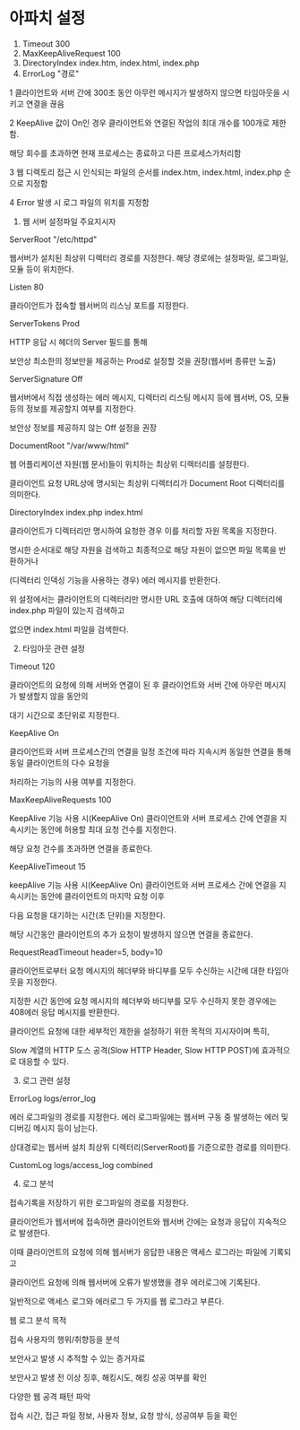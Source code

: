# 아파치 설정

1. Timeout 300
2. MaxKeepAliveRequest 100
3. DirectoryIndex index.htm, index.html, index.php
4. ErrorLog "경로"


1 클라이언트와 서버 간에 300초 동안 아무런 메시지가 발생하지 않으면 타임아웃을 시키고 연결을 끊음

2 KeepAlive 값이 On인 경우 클라이언트와 연결된 작업의 최대 개수를 100개로 제한함. 

해당 회수를 초과하면 현재 프로세스는 종료하고 다른 프로세스가처리함

3 웹 디렉토리 접근 시 인식되는 파일의 순서를 index.htm, index.html, index.php 순으로 지정함

4 Error 발생 시 로그 파일의 위치를 지정함


1. 웹 서버 설정파일 주요지시자

ServerRoot "/etc/httpd"

웹서버가 설치된 최상위 디렉터리 경로를 지정한다. 해당 경로에는 설정파일, 로그파일, 모듈 등이 위치한다.

Listen 80

클라이언트가 접속할 웹서버의 리스닝 포트를 지정한다.

ServerTokens Prod

HTTP 응답 시 헤더의 Server 필드를 통해

보안상 최소한의 정보만을 제공하는 Prod로 설정할 것을 권장(웹서버 종류만 노출)

ServerSignature Off

웹서버에서 직접 생성하는 에러 메시지, 디렉터리 리스팅 메시지 등에 웹서버, OS, 모듈 등의 정보를 제공할지 여부를 지정한다.

보안상 정보를 제공하지 않는 Off 설정을 권장

DocumentRoot "/var/www/html"

웹 어플리케이션 자원(웹 문서)들이 위치하는 최상위 디렉터리를 설정한다.

클라이언트 요청 URL상에 명시되는 최상위 디렉터리가 Document Root 디렉터리를 의미한다.

DirectoryIndex index.php index.html

클라이언트가 디렉터리만 명시하여 요청한 경우 이를 처리할 자원 목록을 지정한다.

명시한 순서대로 해당 자원을 검색하고 최종적으로 해당 자원이 없으면 파일 목록을 반환하거나

(디렉터리 인덱싱 기능을 사용하는 경우) 에러 메시지를 반환한다.

위 설정에서는 클라이언트의 디렉터리만 명시한 URL 호출에 대하여 해당 디렉터리에 index.php 파일이 있는지 검색하고

없으면 index.html 파일을 검색한다.

2. 타임아웃 관련 설정

Timeout 120

클라이언트의 요청에 의해 서버와 연결이 된 후 클라이언트와 서버 간에 아무런 메시지가 발생할지 않을 동안의

대기 시간으로 초단위로 지정한다.

KeepAlive On

클라이언트와 서버 프로세스간의 연결을 일정 조건에 따라 지속시켜 동일한 연결을 통해 동일 클라이언트의 다수 요청을

처리하는 기능의 사용 여부를 지정한다.

MaxKeepAliveRequests 100

KeepAlive 기능 사용 시(KeepAlive On) 클라이언트와 서버 프로세스 간에 연결을 지속시키는 동안에 허용할 최대 요청 건수를 지정한다.

해당 요청 건수를 초과하면 연결을 종료한다.

KeepAliveTimeout 15

keepAlive 기능 사용 시(KeepAlive On) 클라이언트와 서버 프로세스 간에 연결을 지속시키는 동안에 클라이언트의 마지막 요청 이후

다음 요청을 대기하는 시간(초 단위)을 지정한다.

 해당 시간동안 클라이언트의 추가 요청이 발생하지 않으면 연결을 종료한다.

RequestReadTimeout header=5, body=10

클라이언트로부터 요청 메시지의 헤더부와 바디부를 모두 수신하는 시간에 대한 타임아웃을 지정한다.

지정한 시간 동안에 요청 메시지의 헤더부와 바디부를 모두 수신하지 못한 경우에는 408에러 응답 메시지를 반환한다.

클라이언트 요청에 대한 세부적인 제한을 설정하기 위한 목적의 지시자이며 특히,

Slow 계열의 HTTP 도스 공격(Slow HTTP Header, Slow HTTP POST)에 효과적으로 대응할 수 있다.

3. 로그 관련 설정

ErrorLog logs/error_log

에러 로그파일의 경로를 지정한다. 에러 로그파일에는 웹서버 구동 중 발생하는 에러 및 디버깅 메시지 등이 남는다.

상대경로는 웹서버 설치 최상위 디렉터리(ServerRoot)를 기준으로한 경로를 의미한다.

CustomLog logs/access_log combined

4. 로그 분석

접속기록을 저장하기 위한 로그파일의 경로를 지정한다.

클라이언트가 웹서버에 접속하면 클라이언트와 웹서버 간에는 요청과 응답이 지속적으로 발생한다.

이때 클라이언트의 요청에 의해 웹서버가 응답한 내용은 액세스 로그라는 파일에 기록되고

클라이언트 요청에 의해 웹서버에 오류가 발생했을 경우 에러로그에 기록된다.

일반적으로 액세스 로그와 에러로그 두 가지를 웹 로그라고 부른다.

웹 로그 분석 목적

접속 사용자의 행위/취향등을 분석

보안사고 발생 시 추적할 수 있는 증거자료

보안사고 발생 전 이상 징후, 해킹시도, 해킹 성공 여부를 확인

다양한 웹 공격 패턴 파악

접속 시간, 접근 파일 정보, 사용자 정보, 요청 방식, 성공여부 등을 확인

